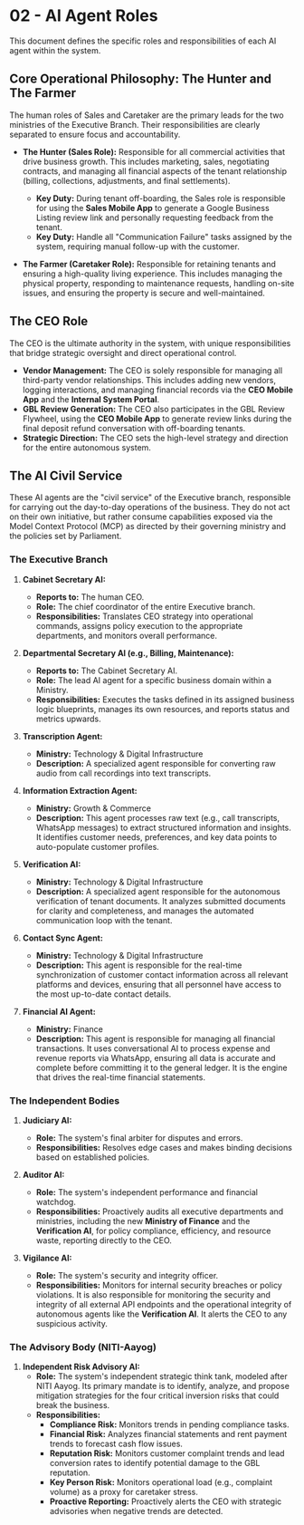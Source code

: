 # 02 - AI Agent Roles

This document defines the specific roles and responsibilities of each AI agent within the system.

## Core Operational Philosophy: The Hunter and The Farmer

The human roles of Sales and Caretaker are the primary leads for the two ministries of the Executive Branch. Their responsibilities are clearly separated to ensure focus and accountability.

- **The Hunter (Sales Role):** Responsible for all commercial activities that drive business growth. This includes marketing, sales, negotiating contracts, and managing all financial aspects of the tenant relationship (billing, collections, adjustments, and final settlements).
    - **Key Duty:** During tenant off-boarding, the Sales role is responsible for using the **Sales Mobile App** to generate a Google Business Listing review link and personally requesting feedback from the tenant.
    - **Key Duty:** Handle all "Communication Failure" tasks assigned by the system, requiring manual follow-up with the customer.

- **The Farmer (Caretaker Role):** Responsible for retaining tenants and ensuring a high-quality living experience. This includes managing the physical property, responding to maintenance requests, handling on-site issues, and ensuring the property is secure and well-maintained.

## The CEO Role

The CEO is the ultimate authority in the system, with unique responsibilities that bridge strategic oversight and direct operational control.

- **Vendor Management:** The CEO is solely responsible for managing all third-party vendor relationships. This includes adding new vendors, logging interactions, and managing financial records via the **CEO Mobile App** and the **Internal System Portal**.
- **GBL Review Generation:** The CEO also participates in the GBL Review Flywheel, using the **CEO Mobile App** to generate review links during the final deposit refund conversation with off-boarding tenants.
- **Strategic Direction:** The CEO sets the high-level strategy and direction for the entire autonomous system.


## The AI Civil Service

These AI agents are the "civil service" of the Executive branch, responsible for carrying out the day-to-day operations of the business. They do not act on their own initiative, but rather consume capabilities exposed via the Model Context Protocol (MCP) as directed by their governing ministry and the policies set by Parliament.

### The Executive Branch

1.  **Cabinet Secretary AI:**
    *   **Reports to:** The human CEO.
    *   **Role:** The chief coordinator of the entire Executive branch.
    *   **Responsibilities:** Translates CEO strategy into operational commands, assigns policy execution to the appropriate departments, and monitors overall performance.

2.  **Departmental Secretary AI (e.g., Billing, Maintenance):**
    *   **Reports to:** The Cabinet Secretary AI.
    *   **Role:** The lead AI agent for a specific business domain within a Ministry.
    *   **Responsibilities:** Executes the tasks defined in its assigned business logic blueprints, manages its own resources, and reports status and metrics upwards.

3.  **Transcription Agent:**
    *   **Ministry:** Technology & Digital Infrastructure
    *   **Description:** A specialized agent responsible for converting raw audio from call recordings into text transcripts.

4.  **Information Extraction Agent:**
    *   **Ministry:** Growth & Commerce
    *   **Description:** This agent processes raw text (e.g., call transcripts, WhatsApp messages) to extract structured information and insights. It identifies customer needs, preferences, and key data points to auto-populate customer profiles.

5.  **Verification AI:**
    *   **Ministry:** Technology & Digital Infrastructure
    *   **Description:** A specialized agent responsible for the autonomous verification of tenant documents. It analyzes submitted documents for clarity and completeness, and manages the automated communication loop with the tenant.

6.  **Contact Sync Agent:**
    *   **Ministry:** Technology & Digital Infrastructure
    *   **Description:** This agent is responsible for the real-time synchronization of customer contact information across all relevant platforms and devices, ensuring that all personnel have access to the most up-to-date contact details.

6.  **Financial AI Agent:**
    *   **Ministry:** Finance
    *   **Description:** This agent is responsible for managing all financial transactions. It uses conversational AI to process expense and revenue reports via WhatsApp, ensuring all data is accurate and complete before committing it to the general ledger. It is the engine that drives the real-time financial statements.

### The Independent Bodies

1.  **Judiciary AI:**
    *   **Role:** The system's final arbiter for disputes and errors.
    *   **Responsibilities:** Resolves edge cases and makes binding decisions based on established policies.

2.  **Auditor AI:**
    *   **Role:** The system's independent performance and financial watchdog.
    *   **Responsibilities:** Proactively audits all executive departments and ministries, including the new **Ministry of Finance** and the **Verification AI**, for policy compliance, efficiency, and resource waste, reporting directly to the CEO.

3.  **Vigilance AI:**
    *   **Role:** The system's security and integrity officer.
    *   **Responsibilities:** Monitors for internal security breaches or policy violations. It is also responsible for monitoring the security and integrity of all external API endpoints and the operational integrity of autonomous agents like the **Verification AI**. It alerts the CEO to any suspicious activity.

### The Advisory Body (NITI-Aayog)

1.  **Independent Risk Advisory AI:**
    *   **Role:** The system's independent strategic think tank, modeled after NITI Aayog. Its primary mandate is to identify, analyze, and propose mitigation strategies for the four critical inversion risks that could break the business.
    *   **Responsibilities:**
        - **Compliance Risk:** Monitors trends in pending compliance tasks.
        - **Financial Risk:** Analyzes financial statements and rent payment trends to forecast cash flow issues.
        - **Reputation Risk:** Monitors customer complaint trends and lead conversion rates to identify potential damage to the GBL reputation.
        - **Key Person Risk:** Monitors operational load (e.g., complaint volume) as a proxy for caretaker stress.
        - **Proactive Reporting:** Proactively alerts the CEO with strategic advisories when negative trends are detected.
